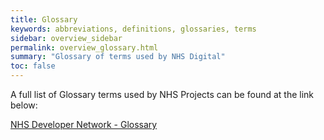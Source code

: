 ```yaml
---
title: Glossary
keywords: abbreviations, definitions, glossaries, terms
sidebar: overview_sidebar
permalink: overview_glossary.html
summary: "Glossary of terms used by NHS Digital"
toc: false
---
```


A full list of Glossary terms used by NHS Projects can be found at the link below:

<a href="https://developer.nhs.uk/library/glossary/" target="_blank">NHS Developer Network - Glossary</a>